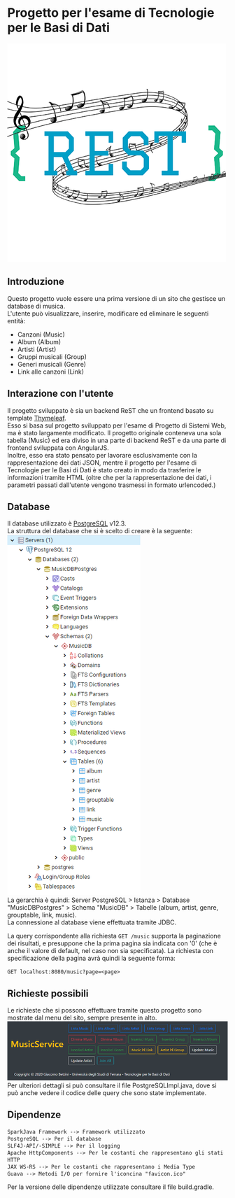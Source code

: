 # Progetto per l'esame di Tecnologie per le Basi di Dati
![](logo.png)

## Introduzione
Questo progetto vuole essere una prima versione di un sito che gestisce un database di musica. \
L'utente può visualizzare, inserire, modificare ed eliminare le seguenti entità:
- Canzoni (Music)
- Album (Album)
- Artisti (Artist)
- Gruppi musicali (Group)
- Generi musicali (Genre)
- Link alle canzoni (Link)
## Interazione con l'utente
Il progetto sviluppato è sia un backend ReST che un frontend basato su template [Thymeleaf](https://www.thymeleaf.org/). \
Esso si basa sul progetto sviluppato per l'esame di Progetto di Sistemi Web, ma è stato largamente
modificato. Il progetto originale conteneva una sola tabella (Music) ed era diviso in una parte di
backend ReST e da una parte di frontend sviluppata con AngularJS. \
Inoltre, esso era stato pensato per lavorare esclusivamente con la rappresentazione dei dati JSON,
mentre il progetto per l'esame di Tecnologie per le Basi di Dati è stato creato in modo da trasferire
le informazioni tramite HTML (oltre che per la rappresentazione dei dati, i parametri passati
dall'utente vengono trasmessi in formato urlencoded.)

## Database
Il database utilizzato è [PostgreSQL](https://www.postgresql.org/) v12.3.\
La struttura del database che si è scelto di creare è la seguente: \
![](database.PNG) \
La gerarchia è quindi: Server PostgreSQL > Istanza > Database "MusicDBPostgres" > Schema "MusicDB" >
Tabelle (album, artist, genre, grouptable, link, music). \
La connessione al database viene effettuata tramite JDBC.

La query corrispondente alla richiesta <code>GET /music</code> supporta la paginazione dei risultati, e
presuppone che la prima pagina sia indicata con '0' (che è anche il valore di default, nel caso non sia
specificata). La richiesta con specificazione della pagina avrà quindi la seguente forma:

    GET localhost:8080/music?page=<page>

## Richieste possibili
Le richieste che si possono effettuare tramite questo progetto sono mostrate dal menu del sito,
sempre presente in alto.
![](screen.PNG) \
Per ulteriori dettagli si può consultare il file PostgreSQLImpl.java, dove si può anche vedere il
codice delle query che sono state implementate.

## Dipendenze

    SparkJava Framework --> Framework utilizzato
    PostgreSQL --> Per il database
    SLF4J-API/-SIMPLE --> Per il logging
    Apache HttpComponents --> Per le costanti che rappresentano gli stati HTTP
    JAX WS-RS --> Per le costanti che rappresentano i Media Type
    Guava --> Metodi I/O per fornire l'iconcina "favicon.ico"
    
Per la versione delle dipendenze utilizzate consultare il file build.gradle.